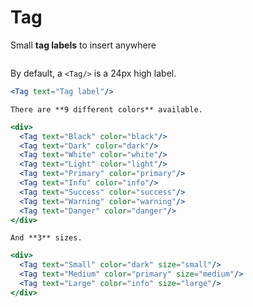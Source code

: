 # Tag
Small **tag labels** to insert anywhere

```props
```

By default, a `<Tag/>` is a 24px high label.


```jsx
<Tag text="Tag label"/>
```


```hint
There are **9 different colors** available.
```

```jsx
<div>
  <Tag text="Black" color="black"/>
  <Tag text="Dark" color="dark"/>
  <Tag text="White" color="white"/>
  <Tag text="Light" color="light"/>
  <Tag text="Primary" color="primary"/>
  <Tag text="Info" color="info"/>
  <Tag text="Success" color="success"/>
  <Tag text="Warning" color="warning"/>
  <Tag text="Danger" color="danger"/>
</div>
```


```hint
And **3** sizes.
```

```jsx
<div>
  <Tag text="Small" color="dark" size="small"/>
  <Tag text="Medium" color="primary" size="medium"/>
  <Tag text="Large" color="info" size="large"/>
</div>
```

